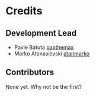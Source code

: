 # Credits

## Development Lead

- Pavle Batuta [paxthemax](https://github.com/paxthemax)
- Marko Atanasievski [atanmarko](https://github.com/atanmarko)

## Contributors

None yet. Why not be the first?